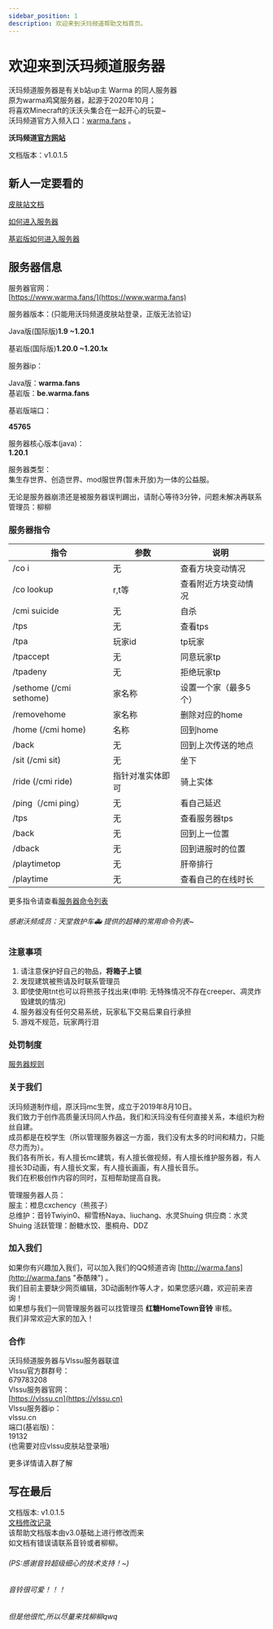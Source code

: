 ```yaml
---
sidebar_position: 1
description: 欢迎来到沃玛频道帮助文档首页。
---
```


# 欢迎来到沃玛频道服务器

沃玛频道服务器是有关b站up主 Warma 的同人服务器  
原为warma鸡窝服务器，起源于2020年10月；  
将喜欢Minecraft的沃沃头集合在一起开心的玩耍~   
沃玛频道官方入频入口：[warma.fans](http://warma.fans) 。  


**沃玛频道[官方网站](https://www.warma.fans '然而并没有开')**  

文档版本：v1.0.1.5  

## 新人一定要看的

[皮肤站文档](./First/Readme/pi-fu-zhan-wen-dang)

[如何进入服务器](./serverDocs/enterTheServer/README.md)

[基岩版如何进入服务器](./serverDocs/enterTheServer/ji-yan-ban-jia-ru-fu-wu-qi)

## 服务器信息

服务器官网：  
[https://www.warma.fans/](https://www.warma.fans)


服务器版本：(只能用沃玛频道皮肤站登录，正版无法验证)

Java版(国际版)**1.9  ~1.20.1**

基岩版(国际版)**1.20.0  ~1.20.1x**


服务器ip：

Java版：**warma.fans**  
基岩版：**be.warma.fans**  

基岩版端口：

**45765**

服务器核心版本(java)：  
**1.20.1**



服务器类型：  
集生存世界、创造世界、mod服世界(暂未开放)为一体的公益服。

无论是服务器崩溃还是被服务器误判踢出，请耐心等待3分钟，问题未解决再联系管理员：柳柳

### 服务器指令

| 指令                      | 参数                                    | 说明           |
| ----------------------- | ------------------------------------- | ------------ |
| /co i                   | 无                                     | 查看方块变动情况   |
| /co lookup              | r,t等                                  | 查看附近方块变动情况   |
| /cmi suicide            | 无                                     | 自杀           |
| /tps                    | 无                                     | 查看tps        |
| /tpa                    | 玩家id                                  | tp玩家         |
| /tpaccept               | 无                                     | 同意玩家tp       |
| /tpadeny                | 无                                     | 拒绝玩家tp       |
| /sethome (/cmi sethome) | 家名称                                   | 设置一个家（最多5个） |
| /removehome             | 家名称                                  | 删除对应的home
| /home (/cmi home)       | 名称                                    | 回到home          |
| /back                   | 无                                      | 回到上次传送的地点  |
| /sit (/cmi sit)         | 无                                     | 坐下           |
| /ride (/cmi ride)       | 指针对准实体即可                        | 骑上实体           |
| /ping（/cmi ping）      | 无                                     | 看自己延迟        |
| /tps                    | 无                                     | 查看服务器tps     |
| /back                   | 无                                     | 回到上一位置       |
| /dback                  | 无                                     | 回到进服时的位置     |
| /playtimetop            | 无                                       | 肝帝排行           |
| /playtime               | 无                                      |查看自己的在线时长    |
更多指令请查看[服务器命令列表](./Q%26A/server-commands.md)

###### 感谢沃频成员：天堂救护车🚑 提供的超棒的常用命令列表~
### 注意事项

1. 请注意保护好自己的物品，**将箱子上锁**&#x20;
2. 发现建筑被熊请及时联系管理员&#x20;
3. 即使使用tnt也可以将熊孩子找出来(申明: 无特殊情况不存在creeper、凋灵炸毁建筑的情况)&#x20;
4. 服务器没有任何交易系统，玩家私下交易后果自行承担
5. 游戏不规范，玩家两行泪

### 处罚制度

[服务器规则](./notice/fu-wu-qi-gui-ze)

### 关于我们

沃玛频道制作组，原沃玛mc生贺，成立于2019年8月10日。  
我们致力于创作高质量沃玛同人作品，我们和沃玛没有任何直接关系，本组织为粉丝自建。  
成员都是在校学生（所以管理服务器这一方面，我们没有太多的时间和精力，只能尽力而为）。  
我们各有所长，有人擅长mc建筑，有人擅长做视频，有人擅长维护服务器，有人擅长3D动画，有人擅长文案，有人擅长画画，有人擅长音乐。  
我们在积极创作内容的同时，互相帮助提高自我。

管理服务器人员：  
服主：橙息cxchency（熊孩子）  
总维护：音铃Twiyin0、柳雪杨Naya、liuchang、水灵Shuing 
供应商：水灵Shuing 
活跃管理：酚糖水饺、墨桐舟、DDZ  

### 加入我们

如果你有兴趣加入我们，可以加入我们的QQ频道咨询 [http://warma.fans](http://warma.fans "泰酷辣") 。  
我们目前主要缺少网页编辑，3D动画制作等人才，如果您感兴趣，欢迎前来咨询！  
如果想与我们一同管理服务器可以找管理员 **红糖HomeTown音铃** 审核。  
我们非常欢迎大家的加入！

### 合作

沃玛频道服务器与Vlssu服务器联谊  
Vlssu官方群群号：  
679783208  
Vlssu服务器官网：  
[https://vlssu.cn](https://vlssu.cn)  
Vlssu服务器ip：  
vlssu.cn  
端口(基岩版)：  
19132  
(也需要对应vlssu皮肤站登录哦)  

更多详情请入群了解

## 写在最后

文档版本: v1.0.1.5  
[文档修改记录](./notice/commit-ji-lu)  
该帮助文档版本由v3.0基础上进行修改而来  
如文档有错误请联系音铃或者柳柳。 
###### (PS:感谢音铃超级细心的技术支持！~)   
###### 音铃很可爱！！！
###### 但是他很忙,所以尽量来找柳柳qwq  
